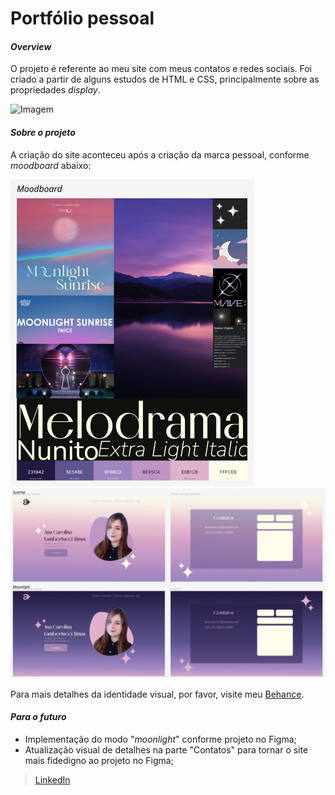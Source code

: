 # Portfólio pessoal
#### _Overview_

O projeto é referente ao meu site com meus contatos e redes sociais. Foi criado a partir de alguns estudos de HTML e CSS, principalmente sobre as propriedades _display_. 

![Imagem](tela1.png)

#### _Sobre o projeto_

A criação do site aconteceu após a criação da marca pessoal, conforme _moodboard_ abaixo:

![Moodboard](moodboard.png)
![projetoFigma](projetoFigma.png)

Para mais detalhes da identidade visual, por favor, visite meu [Behance](https://www.behance.net/ana_simas).

#### _Para o futuro_
- Implementação do modo "_moonlight_" conforme projeto no Figma;
- Atualização visual de detalhes na parte "Contatos" para tornar o site mais fidedigno ao projeto no Figma;

> [LinkedIn](https://www.linkedin.com/in/ana-carolina-lambertucci-simas/)